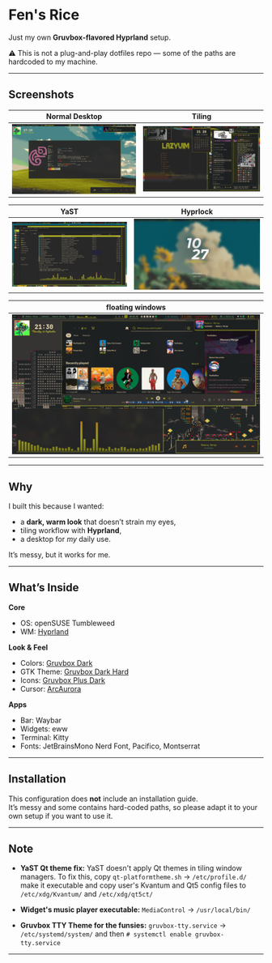 
# Fen's Rice

 Just my own **Gruvbox-flavored Hyprland** setup.
  
 ⚠️ This is not a plug-and-play dotfiles repo — some of the paths are hardcoded to my machine.

---

## Screenshots

| Normal Desktop | Tiling |
|-----------------|-------|
| ![desktop](screenshots/fetch.png) | ![tiling](screenshots/wuhh.png) |

| YaST | Hyprlock |
|------|---------|
| ![yast ig](screenshots/yast.png) | ![hyprlock](screenshots/hyprlock.png) |

| floating windows | 
|--------------|
| ![ooo floating](screenshots/floating.png) | 

---

## Why

I built this because I wanted:
- a **dark, warm look** that doesn’t strain my eyes,
- tiling workflow with **Hyprland**,  
- a desktop for *my* daily use.

It’s messy, but it works for me.

---

## What’s Inside

**Core**
- OS: openSUSE Tumbleweed
- WM: [Hyprland](https://github.com/hyprwm/Hyprland)

**Look & Feel**
- Colors: [Gruvbox Dark](https://github.com/morhetz/gruvbox)
- GTK Theme: [Gruvbox Dark Hard](…)
- Icons: [Gruvbox Plus Dark](…)
- Cursor: [ArcAurora](…)

**Apps**
- Bar: Waybar
- Widgets: eww
- Terminal: Kitty
- Fonts: JetBrainsMono Nerd Font, Pacifico, Montserrat

---

## Installation

 This configuration does **not** include an installation guide.  
 It’s messy and some contains hard-coded paths, so please adapt it to your own setup if you want to use it.

---

## Note
 - **YaST Qt theme fix:** YaST doesn't apply Qt themes in tiling window managers. To fix this, copy `qt-platformtheme.sh` → `/etc/profile.d/` make it executable and copy user's Kvantum and Qt5 config files to `/etc/xdg/Kvantum/` and `/etc/xdg/qt5ct/`

 - **Widget's music player executable:** `MediaControl` → `/usr/local/bin/`

 - **Gruvbox TTY Theme for the funsies:** `gruvbox-tty.service` → `/etc/systemd/system/` and then `# systemctl enable gruvbox-tty.service`

---


